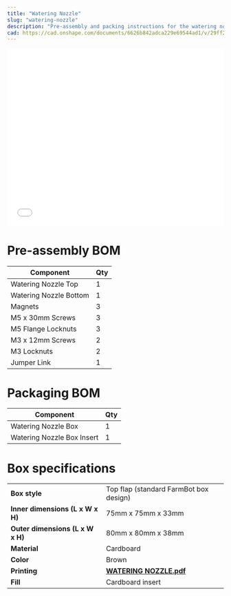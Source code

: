 ```yaml
---
title: "Watering Nozzle"
slug: "watering-nozzle"
description: "Pre-assembly and packing instructions for the watering nozzle"
cad: https://cad.onshape.com/documents/6626b842adca229e69544ad1/v/29ff27176ad028c3b865f257/e/8d4ae18bdb84419bb760fb4e
---
```


<iframe width="100%" style="aspect-ratio: 11 / 9;" src="_images/watering_nozzle_pre_assembly_rev_a.pdf" frameborder="0"></iframe>

# Pre-assembly BOM

|Component                     |Qty  |
|------------------------------|-----|
|Watering Nozzle Top           |1
|Watering Nozzle Bottom        |1
|Magnets                       |3
|M5 x 30mm Screws              |3
|M5 Flange Locknuts            |3
|M3 x 12mm Screws              |2
|M3 Locknuts                   |2
|Jumper Link                   |1

# Packaging BOM

|Component                     |Qty  |
|------------------------------|-----|
|Watering Nozzle Box           |1
|Watering Nozzle Box Insert    |1

# Box specifications

|                                |                              |
|--------------------------------|------------------------------|
|**Box style**                   |Top flap (standard FarmBot box design)
|**Inner dimensions (L x W x H)**|75mm x 75mm x 33mm
|**Outer dimensions (L x W x H)**|80mm x 80mm x 38mm
|**Material**                    |Cardboard
|**Color**                       |Brown
|**Printing**                    |**[WATERING NOZZLE.pdf](_images/watering_nozzle_box_graphic.pdf)** <i class="fa fa-file-pdf-o">
|**Fill**                        |Cardboard insert
